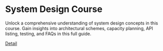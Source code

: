 # System Design Course

Unlock a comprehensive understanding of system design concepts in this course. Gain insights into architectural schemes, capacity planning, API listing, testing, and FAQs in this full guide. 

[Detail](https://eduitfree.com/courses/system-design-course)